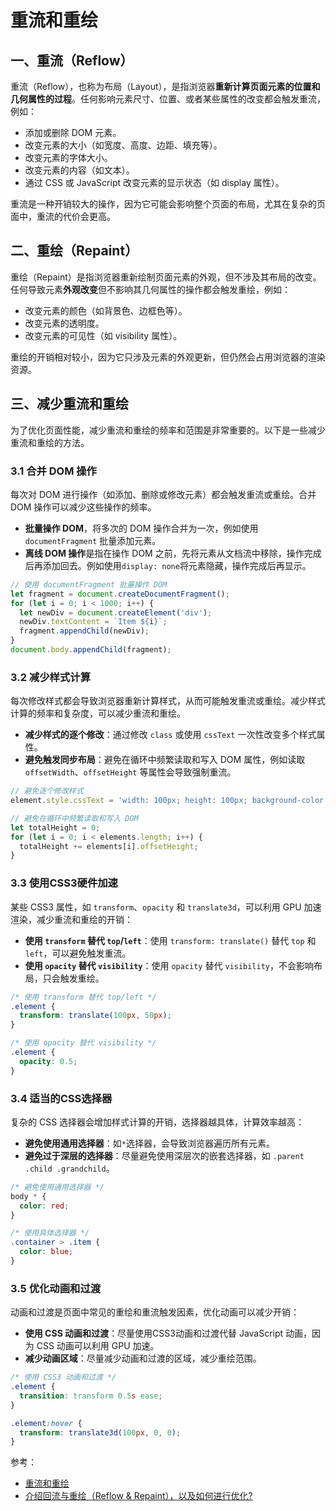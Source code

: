 # 重流和重绘

## 一、重流（Reflow）

重流（Reflow），也称为布局（Layout），是指浏览器**重新计算页面元素的位置和几何属性的过程**。任何影响元素尺寸、位置、或者某些属性的改变都会触发重流，例如：

- 添加或删除 DOM 元素。
- 改变元素的大小（如宽度、高度、边距、填充等）。
- 改变元素的字体大小。
- 改变元素的内容（如文本）。
- 通过 CSS 或 JavaScript 改变元素的显示状态（如 display 属性）。

重流是一种开销较大的操作，因为它可能会影响整个页面的布局，尤其在复杂的页面中，重流的代价会更高。

## 二、重绘（Repaint）

重绘（Repaint）是指浏览器重新绘制页面元素的外观，但不涉及其布局的改变。任何导致元素**外观改变**但不影响其几何属性的操作都会触发重绘，例如：

- 改变元素的颜色（如背景色、边框色等）。
- 改变元素的透明度。
- 改变元素的可见性（如 visibility 属性）。

重绘的开销相对较小，因为它只涉及元素的外观更新，但仍然会占用浏览器的渲染资源。

## 三、减少重流和重绘

为了优化页面性能，减少重流和重绘的频率和范围是非常重要的。以下是一些减少重流和重绘的方法。

### 3.1 合并 DOM 操作

每次对 DOM 进行操作（如添加、删除或修改元素）都会触发重流或重绘。合并 DOM 操作可以减少这些操作的频率。

- **批量操作 DOM**，将多次的 DOM 操作合并为一次，例如使用 `documentFragment` 批量添加元素。
- **离线 DOM 操作**是指在操作 DOM 之前，先将元素从文档流中移除，操作完成后再添加回去。例如使用`display: none`将元素隐藏，操作完成后再显示。

```javascript
// 使用 documentFragment 批量操作 DOM
let fragment = document.createDocumentFragment();
for (let i = 0; i < 1000; i++) {
  let newDiv = document.createElement('div');
  newDiv.textContent = `Item ${i}`;
  fragment.appendChild(newDiv);
}
document.body.appendChild(fragment);
```

### 3.2 减少样式计算

每次修改样式都会导致浏览器重新计算样式，从而可能触发重流或重绘。减少样式计算的频率和复杂度，可以减少重流和重绘。

- **减少样式的逐个修改**：通过修改 `class` 或使用 `cssText` 一次性改变多个样式属性。
- **避免触发同步布局**：避免在循环中频繁读取和写入 DOM 属性，例如读取 `offsetWidth`、`offsetHeight` 等属性会导致强制重流。

```javascript
// 避免逐个修改样式
element.style.cssText = 'width: 100px; height: 100px; background-color: red;';

// 避免在循环中频繁读取和写入 DOM
let totalHeight = 0;
for (let i = 0; i < elements.length; i++) {
  totalHeight += elements[i].offsetHeight;
}
```

### 3.3 使用CSS3硬件加速

某些 CSS3 属性，如 `transform`、`opacity` 和 `translate3d`，可以利用 GPU 加速渲染，减少重流和重绘的开销：

- **使用 `transform` 替代 `top`/`left`**：使用 `transform: translate()` 替代 `top` 和 `left`，可以避免触发重流。
- **使用 `opacity` 替代 `visibility`**：使用 `opacity` 替代 `visibility`，不会影响布局，只会触发重绘。

```css
/* 使用 transform 替代 top/left */
.element {
  transform: translate(100px, 50px);
}

/* 使用 opacity 替代 visibility */
.element {
  opacity: 0.5;
}
```

### 3.4 适当的CSS选择器

复杂的 CSS 选择器会增加样式计算的开销，选择器越具体，计算效率越高：

- **避免使用通用选择器**：如`*`选择器，会导致浏览器遍历所有元素。
- **避免过于深层的选择器**：尽量避免使用深层次的嵌套选择器，如 `.parent .child .grandchild`。

```css
/* 避免使用通用选择器 */
body * {
  color: red;
}

/* 使用具体选择器 */
.container > .item {
  color: blue;
}
```

### 3.5 优化动画和过渡

动画和过渡是页面中常见的重绘和重流触发因素，优化动画可以减少开销：

- **使用 CSS 动画和过渡**：尽量使用CSS3动画和过渡代替 JavaScript 动画，因为 CSS 动画可以利用 GPU 加速。
- **减少动画区域**：尽量减少动画和过渡的区域，减少重绘范围。

```css
/* 使用 CSS3 动画和过渡 */
.element {
  transition: transform 0.5s ease;
}

.element:hover {
  transform: translate3d(100px, 0, 0);
}
```

参考：

- [重流和重绘](https://wangdoc.com/javascript/bom/engine#%E9%87%8D%E6%B5%81%E5%92%8C%E9%87%8D%E7%BB%98)
- [介绍回流与重绘（Reflow & Repaint），以及如何进行优化?](https://www.cnblogs.com/songyao666/p/15891383.html)

